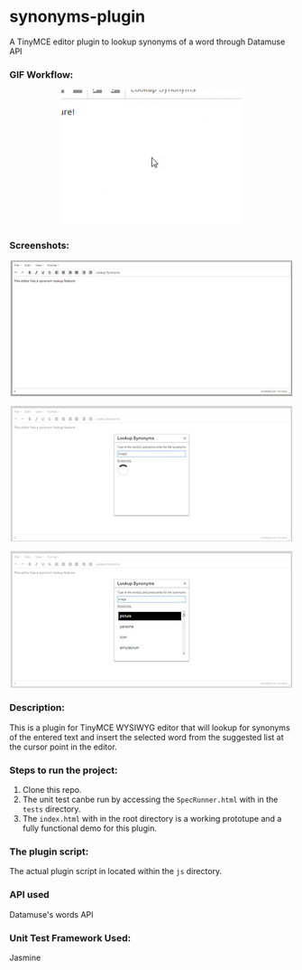 # synonyms-plugin
A TinyMCE editor plugin to lookup synonyms of a word through Datamuse API

### GIF Workflow:
<p align="center">
 <img src="readmeImg/workflow.gif"/>
</p>

### Screenshots:
<p align="center">
 <img src="readmeImg/screen1.jpg"/>
</p>
<p align="center">
 <img src="readmeImg/screen2.jpg"/>
</p>
<p align="center">
 <img src="readmeImg/screen3.jpg"/>
</p>

### Description:
This is a plugin for TinyMCE WYSIWYG editor that will lookup for synonyms of the entered text and insert the selected word 
from the suggested list at the cursor point in the editor.

### Steps to run the project:
1. Clone this repo.
2. The unit test canbe run by accessing the ```SpecRunner.html``` with in the ```tests``` directory.
3. The ```index.html``` with in the root directory is a working prototupe and a fully functional demo for this plugin.

### The plugin script:
The actual plugin script in located within the ```js``` directory.

### API used
Datamuse's words API

### Unit Test Framework Used:
Jasmine

